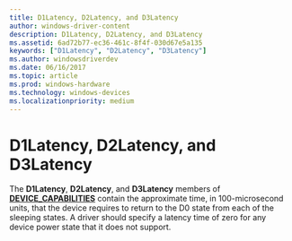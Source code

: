 ```yaml
---
title: D1Latency, D2Latency, and D3Latency
author: windows-driver-content
description: D1Latency, D2Latency, and D3Latency
ms.assetid: 6ad72b77-ec36-461c-8f4f-030d67e5a135
keywords: ["D1Latency", "D2Latency", "D3Latency"]
ms.author: windowsdriverdev
ms.date: 06/16/2017
ms.topic: article
ms.prod: windows-hardware
ms.technology: windows-devices
ms.localizationpriority: medium
---
```


# D1Latency, D2Latency, and D3Latency





The **D1Latency**, **D2Latency**, and **D3Latency** members of [**DEVICE\_CAPABILITIES**](https://msdn.microsoft.com/library/windows/hardware/ff543095) contain the approximate time, in 100-microsecond units, that the device requires to return to the D0 state from each of the sleeping states. A driver should specify a latency time of zero for any device power state that it does not support.

 

 




